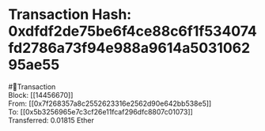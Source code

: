 
Transaction Hash: 0xdfdf2de75be6f4ce88c6f1f534074fd2786a73f94e988a9614a503106295ae55
====================================================================================
  
#💸Transaction  
Block: [[14456670]]  
From: [[0x7f268357a8c2552623316e2562d90e642bb538e5]]  
To: [[0x5b3256965e7c3cf26e11fcaf296dfc8807c01073]]  
Transferred: 0.01815 Ether